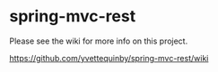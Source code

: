 # spring-mvc-rest
Please see the wiki for more info on this project.

https://github.com/yvettequinby/spring-mvc-rest/wiki
